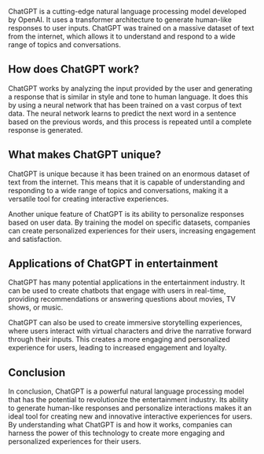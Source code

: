 
ChatGPT is a cutting-edge natural language processing model developed by OpenAI. It uses a transformer architecture to generate human-like responses to user inputs. ChatGPT was trained on a massive dataset of text from the internet, which allows it to understand and respond to a wide range of topics and conversations.

How does ChatGPT work?
----------------------

ChatGPT works by analyzing the input provided by the user and generating a response that is similar in style and tone to human language. It does this by using a neural network that has been trained on a vast corpus of text data. The neural network learns to predict the next word in a sentence based on the previous words, and this process is repeated until a complete response is generated.

What makes ChatGPT unique?
--------------------------

ChatGPT is unique because it has been trained on an enormous dataset of text from the internet. This means that it is capable of understanding and responding to a wide range of topics and conversations, making it a versatile tool for creating interactive experiences.

Another unique feature of ChatGPT is its ability to personalize responses based on user data. By training the model on specific datasets, companies can create personalized experiences for their users, increasing engagement and satisfaction.

Applications of ChatGPT in entertainment
----------------------------------------

ChatGPT has many potential applications in the entertainment industry. It can be used to create chatbots that engage with users in real-time, providing recommendations or answering questions about movies, TV shows, or music.

ChatGPT can also be used to create immersive storytelling experiences, where users interact with virtual characters and drive the narrative forward through their inputs. This creates a more engaging and personalized experience for users, leading to increased engagement and loyalty.

Conclusion
----------

In conclusion, ChatGPT is a powerful natural language processing model that has the potential to revolutionize the entertainment industry. Its ability to generate human-like responses and personalize interactions makes it an ideal tool for creating new and innovative interactive experiences for users. By understanding what ChatGPT is and how it works, companies can harness the power of this technology to create more engaging and personalized experiences for their users.
